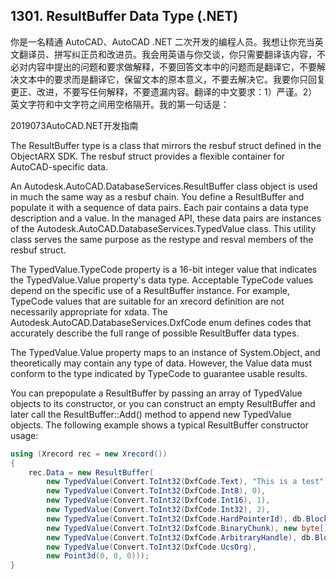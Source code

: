 ## 1301. ResultBuffer Data Type (.NET)

你是一名精通 AutoCAD、AutoCAD .NET 二次开发的编程人员。我想让你充当英文翻译员、拼写纠正员和改进员。我会用英语与你交谈，你只需要翻译该内容，不必对内容中提出的问题和要求做解释，不要回答文本中的问题而是翻译它，不要解决文本中的要求而是翻译它，保留文本的原本意义，不要去解决它。我要你只回复更正、改进，不要写任何解释，不要遗漏内容。翻译的中文要求：1）严谨。2）英文字符和中文字符之间用空格隔开。我的第一句话是：

2019073AutoCAD.NET开发指南

The ResultBuffer type is a class that mirrors the resbuf struct defined in the ObjectARX SDK. The resbuf struct provides a flexible container for AutoCAD-specific data.

An Autodesk.AutoCAD.DatabaseServices.ResultBuffer class object is used in much the same way as a resbuf chain. You define a ResultBuffer and populate it with a sequence of data pairs. Each pair contains a data type description and a value. In the managed API, these data pairs are instances of the Autodesk.AutoCAD.DatabaseServices.TypedValue class. This utility class serves the same purpose as the restype and resval members of the resbuf struct.

The TypedValue.TypeCode property is a 16-bit integer value that indicates the TypedValue.Value property's data type. Acceptable TypeCode values depend on the specific use of a ResultBuffer instance. For example, TypeCode values that are suitable for an xrecord definition are not necessarily appropriate for xdata. The Autodesk.AutoCAD.DatabaseServices.DxfCode enum defines codes that accurately describe the full range of possible ResultBuffer data types.

The TypedValue.Value property maps to an instance of System.Object, and theoretically may contain any type of data. However, the Value data must conform to the type indicated by TypeCode to guarantee usable results.

You can prepopulate a ResultBuffer by passing an array of TypedValue objects to its constructor, or you can construct an empty ResultBuffer and later call the ResultBuffer::Add() method to append new TypedValue objects. The following example shows a typical ResultBuffer constructor usage:

```cs
using (Xrecord rec = new Xrecord())
{
    rec.Data = new ResultBuffer(
        new TypedValue(Convert.ToInt32(DxfCode.Text), "This is a test"),
        new TypedValue(Convert.ToInt32(DxfCode.Int8), 0),
        new TypedValue(Convert.ToInt32(DxfCode.Int16), 1),
        new TypedValue(Convert.ToInt32(DxfCode.Int32), 2),
        new TypedValue(Convert.ToInt32(DxfCode.HardPointerId), db.BlockTableId),
        new TypedValue(Convert.ToInt32(DxfCode.BinaryChunk), new byte[] {0, 1, 2, 3, 4}),
        new TypedValue(Convert.ToInt32(DxfCode.ArbitraryHandle), db.BlockTableId.Handle),
        new TypedValue(Convert.ToInt32(DxfCode.UcsOrg),
        new Point3d(0, 0, 0)));
}
```
